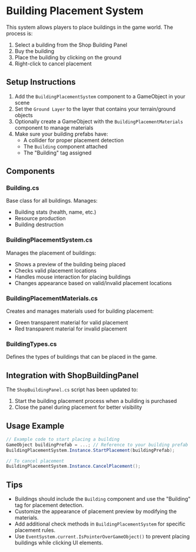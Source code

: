 # Building Placement System

This system allows players to place buildings in the game world. The process is:

1. Select a building from the Shop Building Panel
2. Buy the building
3. Place the building by clicking on the ground
4. Right-click to cancel placement

## Setup Instructions

1. Add the `BuildingPlacementSystem` component to a GameObject in your scene
2. Set the `Ground Layer` to the layer that contains your terrain/ground objects
3. Optionally create a GameObject with the `BuildingPlacementMaterials` component to manage materials
4. Make sure your building prefabs have:
   - A collider for proper placement detection
   - The `Building` component attached
   - The "Building" tag assigned

## Components

### Building.cs
Base class for all buildings. Manages:
- Building stats (health, name, etc.)
- Resource production
- Building destruction

### BuildingPlacementSystem.cs
Manages the placement of buildings:
- Shows a preview of the building being placed
- Checks valid placement locations
- Handles mouse interaction for placing buildings
- Changes appearance based on valid/invalid placement locations

### BuildingPlacementMaterials.cs
Creates and manages materials used for building placement:
- Green transparent material for valid placement
- Red transparent material for invalid placement

### BuildingTypes.cs
Defines the types of buildings that can be placed in the game.

## Integration with ShopBuildingPanel

The `ShopBuildingPanel.cs` script has been updated to:
1. Start the building placement process when a building is purchased
2. Close the panel during placement for better visibility

## Usage Example

```csharp
// Example code to start placing a building
GameObject buildingPrefab = ...; // Reference to your building prefab
BuildingPlacementSystem.Instance.StartPlacement(buildingPrefab);

// To cancel placement
BuildingPlacementSystem.Instance.CancelPlacement();
```

## Tips

- Buildings should include the `Building` component and use the "Building" tag for placement detection.
- Customize the appearance of placement preview by modifying the materials.
- Add additional check methods in `BuildingPlacementSystem` for specific placement rules.
- Use `EventSystem.current.IsPointerOverGameObject()` to prevent placing buildings while clicking UI elements.
